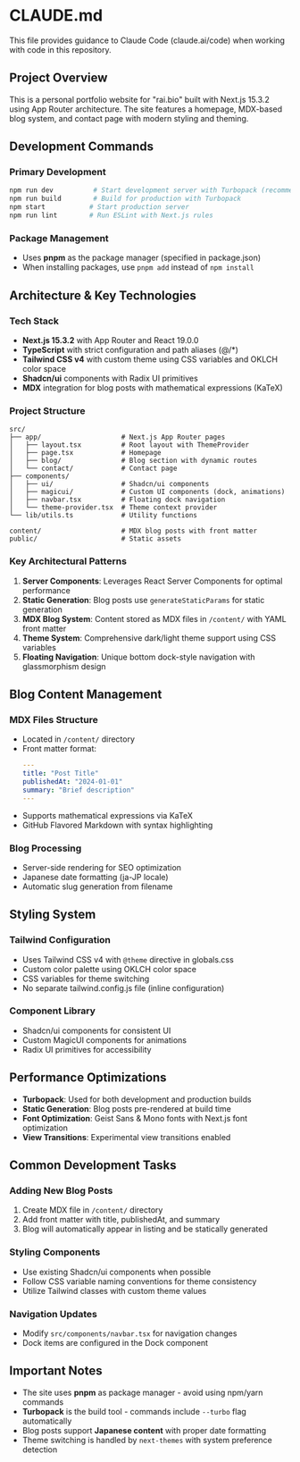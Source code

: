 # CLAUDE.md

This file provides guidance to Claude Code (claude.ai/code) when working with code in this repository.

## Project Overview

This is a personal portfolio website for "rai.bio" built with Next.js 15.3.2 using App Router architecture. The site features a homepage, MDX-based blog system, and contact page with modern styling and theming.

## Development Commands

### Primary Development
```bash
npm run dev          # Start development server with Turbopack (recommended)
npm run build        # Build for production with Turbopack
npm start           # Start production server
npm run lint        # Run ESLint with Next.js rules
```

### Package Management
- Uses **pnpm** as the package manager (specified in package.json)
- When installing packages, use `pnpm add` instead of `npm install`

## Architecture & Key Technologies

### Tech Stack
- **Next.js 15.3.2** with App Router and React 19.0.0
- **TypeScript** with strict configuration and path aliases (@/*)
- **Tailwind CSS v4** with custom theme using CSS variables and OKLCH color space
- **Shadcn/ui** components with Radix UI primitives
- **MDX** integration for blog posts with mathematical expressions (KaTeX)

### Project Structure
```
src/
├── app/                    # Next.js App Router pages
│   ├── layout.tsx          # Root layout with ThemeProvider
│   ├── page.tsx            # Homepage
│   ├── blog/               # Blog section with dynamic routes
│   └── contact/            # Contact page
├── components/
│   ├── ui/                 # Shadcn/ui components
│   ├── magicui/            # Custom UI components (dock, animations)
│   ├── navbar.tsx          # Floating dock navigation
│   └── theme-provider.tsx  # Theme context provider
└── lib/utils.ts            # Utility functions

content/                    # MDX blog posts with front matter
public/                     # Static assets
```

### Key Architectural Patterns

1. **Server Components**: Leverages React Server Components for optimal performance
2. **Static Generation**: Blog posts use `generateStaticParams` for static generation
3. **MDX Blog System**: Content stored as MDX files in `/content/` with YAML front matter
4. **Theme System**: Comprehensive dark/light theme support using CSS variables
5. **Floating Navigation**: Unique bottom dock-style navigation with glassmorphism design

## Blog Content Management

### MDX Files Structure
- Located in `/content/` directory
- Front matter format:
  ```yaml
  ---
  title: "Post Title"
  publishedAt: "2024-01-01"
  summary: "Brief description"
  ---
  ```
- Supports mathematical expressions via KaTeX
- GitHub Flavored Markdown with syntax highlighting

### Blog Processing
- Server-side rendering for SEO optimization
- Japanese date formatting (ja-JP locale)
- Automatic slug generation from filename

## Styling System

### Tailwind Configuration
- Uses Tailwind CSS v4 with `@theme` directive in globals.css
- Custom color palette using OKLCH color space
- CSS variables for theme switching
- No separate tailwind.config.js file (inline configuration)

### Component Library
- Shadcn/ui components for consistent UI
- Custom MagicUI components for animations
- Radix UI primitives for accessibility

## Performance Optimizations

- **Turbopack**: Used for both development and production builds
- **Static Generation**: Blog posts pre-rendered at build time
- **Font Optimization**: Geist Sans & Mono fonts with Next.js font optimization
- **View Transitions**: Experimental view transitions enabled

## Common Development Tasks

### Adding New Blog Posts
1. Create MDX file in `/content/` directory
2. Add front matter with title, publishedAt, and summary
3. Blog will automatically appear in listing and be statically generated

### Styling Components
- Use existing Shadcn/ui components when possible
- Follow CSS variable naming conventions for theme consistency
- Utilize Tailwind classes with custom theme values

### Navigation Updates
- Modify `src/components/navbar.tsx` for navigation changes
- Dock items are configured in the Dock component

## Important Notes

- The site uses **pnpm** as package manager - avoid using npm/yarn commands
- **Turbopack** is the build tool - commands include `--turbo` flag automatically
- Blog posts support **Japanese content** with proper date formatting
- Theme switching is handled by `next-themes` with system preference detection